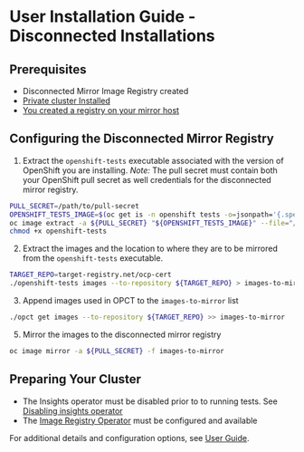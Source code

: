 # User Installation Guide - Disconnected Installations

## Prerequisites

- Disconnected Mirror Image Registry created
- [Private cluster Installed](https://docs.openshift.com/container-platform/latest/installing/installing_bare_metal/installing-restricted-networks-bare-metal.html)
- [You created a registry on your mirror host](https://docs.openshift.com/container-platform/latest/installing/disconnected_install/installing-mirroring-installation-images.html#installing-mirroring-installation-images)

## Configuring the Disconnected Mirror Registry

1. Extract the `openshift-tests` executable associated with the version of OpenShift you are installing.
_Note:_ The pull secret must contain both your OpenShift pull secret as well credentials for the disconnected
mirror registry.

~~~sh
PULL_SECRET=/path/to/pull-secret
OPENSHIFT_TESTS_IMAGE=$(oc get is -n openshift tests -o=jsonpath='{.spec.tags[0].from.name}')
oc image extract -a ${PULL_SECRET} "${OPENSHIFT_TESTS_IMAGE}" --file="/usr/bin/openshift-tests"
chmod +x openshift-tests
~~~

2. Extract the images and the location to where they are to be mirrored from the `openshift-tests` executable.  

~~~sh
TARGET_REPO=target-registry.net/ocp-cert
./openshift-tests images --to-repository ${TARGET_REPO} > images-to-mirror
~~~

3. Append images used in OPCT to the `images-to-mirror` list

~~~sh
./opct get images --to-repository ${TARGET_REPO} >> images-to-mirror
~~~

5. Mirror the images to the disconnected mirror registry

~~~sh
oc image mirror -a ${PULL_SECRET} -f images-to-mirror
~~~

## Preparing Your Cluster

- The Insights operator must be disabled prior to to running tests.  See [Disabling insights operator](https://docs.openshift.com/container-platform/latest/support/remote_health_monitoring/opting-out-of-remote-health-reporting.html)
- The [Image Registry Operator](https://docs.openshift.com/container-platform/latest/registry/index.html) must be configured and available


For additional details and configuration options, see [User Guide](./user.md).